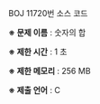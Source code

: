 BOJ 11720번 소스 코드

<b>※ 문제 이름</b> : 숫자의 합

<b>※ 제한 시간</b> : 1 초

<b>※ 제한 메모리</b> : 256 MB

<b>※ 제출 언어</b> : C
